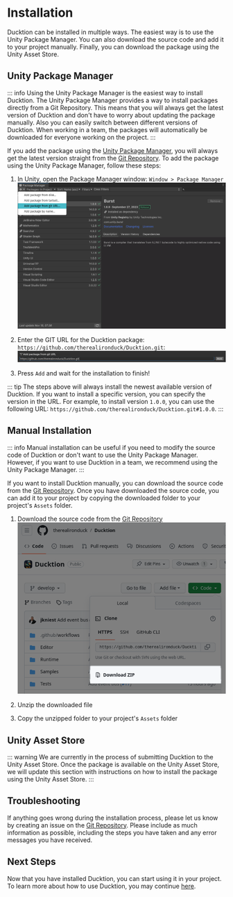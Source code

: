 # Installation

Ducktion can be installed in multiple ways. The easiest way is to use the Unity Package
Manager. You can also download the source code and add it to your project manually. Finally,
you can download the package using the Unity Asset Store.

## Unity Package Manager

::: info
Using the Unity Package Manager is the easiest way to install Ducktion. The Unity Package Manager
provides a way to install packages directly from a Git Repository. This means that you will always
get the latest version of Ducktion and don't have to worry about updating the package manually. Also
you can easily switch between different versions of Ducktion. When working in a team, the packages
will automatically be downloaded for everyone working on the project.
:::

If you add the package using the [Unity Package Manager](https://docs.unity3d.com/Manual/upm-ui.html), you will always 
get the latest version straight from the [Git Repository](https://github.com/therealironduck/Ducktion). To add the 
package using the Unity Package Manager, follow these steps:

1. In Unity, open the Package Manager window: `Window > Package Manager`
   ![Getting started - Package Manager Add From Git](./assets/getting-started-package-manager-01.png)

2. Enter the GIT URL for the Ducktion package: `https://github.com/therealironduck/Ducktion.git`:
   ![Getting started - Package Manager Git URL](./assets/getting-started-package-manager-02.png)

3. Press `Add` and wait for the installation to finish!

::: tip
The steps above will always install the newest available version of Ducktion. If you want to install
a specific version, you can specify the version in the URL. For example, to install version `1.0.0`,
you can use the following URL: `https://github.com/therealironduck/Ducktion.git#1.0.0`.
:::


## Manual Installation

::: info
Manual installation can be useful if you need to modify the source code of Ducktion or don't want to
use the Unity Package Manager. However, if you want to use Ducktion in a team, we recommend using the
Unity Package Manager.
:::

If you want to install Ducktion manually, you can download the source code from the
[Git Repository](https://github.com/therealironduck/Ducktion). Once you have downloaded the source code,
you can add it to your project by copying the downloaded folder to your project's `Assets` folder.

1. Download the source code from the [Git Repository](https://github.com/therealironduck/Ducktion)
![Installation - Download source from git](./assets/installation-github-download.png)

2. Unzip the downloaded file
3. Copy the unzipped folder to your project's `Assets` folder

## Unity Asset Store

::: warning
We are currently in the process of submitting Ducktion to the Unity Asset Store. Once the package is available
on the Unity Asset Store, we will update this section with instructions on how to install the package using the
Unity Asset Store.
:::


## Troubleshooting

If anything goes wrong during the installation process, please let us know by creating an issue on the
[Git Repository](https://github.com/therealironduck/Ducktion/issues). Please include as much information
as possible, including the steps you have taken and any error messages you have received.

## Next Steps
Now that you have installed Ducktion, you can start using it in your project. To learn more about how to use
Ducktion, you may continue [here](./basics/configurator-classes).
